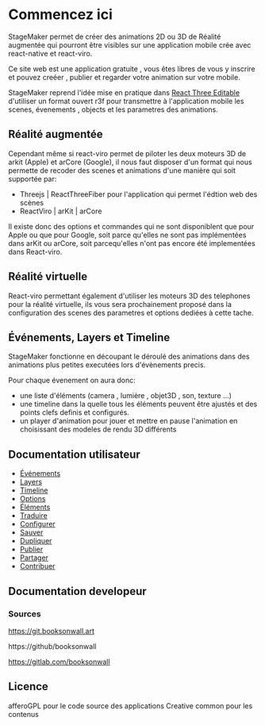 # Commencez ici
StageMaker permet de créer des animations 2D ou 3D de Réalité augmentée qui pourront être visibles sur une application mobile crée avec react-native et react-viro.

Ce site web est une application gratuite , vous êtes libres de vous y inscrire et pouvez creéer , publier et regarder votre animation sur votre mobile.

StageMaker reprend l'idée mise en pratique dans [React Three Editable](https://github.com/AndrewPrifer/react-three-editable) d'utiliser un format ouvert r3f pour transmettre à l'application mobile les scenes, évenements , objects et les parametres des animations.

## Réalité augmentée

Cependant même si react-viro permet de piloter les deux moteurs 3D de arkit (Apple) et arCore (Google), il nous faut disposer d'un format qui nous permette de recoder des scenes et animations d'une manière qui soit supportée par:

* Threejs | ReactThreeFiber pour l'application qui permet l'édtion web des scènes
* ReactViro | arKit | arCore

Il existe donc des options et commandes qui ne sont disponiblent que pour Apple ou que pour Google, soit parce qu'elles ne sont pas implémentées dans arKit ou arCore, soit parcequ'elles n'ont pas encore été implementées dans React-viro.   

## Réalité virtuelle

React-viro permettant également d'utiliser les moteurs 3D des telephones pour la réalité virtuelle, ils vous sera prochainement proposé dans la configuration des scenes des parametres et options dediées à cette tache.

## Événements, Layers et Timeline

StageMaker fonctionne en découpant le déroulé des animations dans des animations plus petites executées lors d'évènements precis.

Pour chaque évenement on aura donc:

* une liste d'éléments (camera , lumière , objet3D , son, texture ...)   
* une timeline dans la quelle tous les éléments peuvent être ajustés et des points clefs definis et configurés.
* un player d'animation pour jouer et mettre en pause l'animation en choisissant des modeles de rendu 3D différents  

##  Documentation utilisateur

* [Événements](Événements)
* [Layers](Layers)
* [Timeline](Timeline)
* [Options](Options)
* [Éléments](Éléments)
* [Traduire](Traduire)
* [Configurer](Configurer)
* [Sauver](Sauver)
* [Dupliquer](Dupliquer)
* [Publier](Publier)
* [Partager](Partager)
* [Contribuer](Contribuer)

## Documentation developeur

### Sources

https://git.booksonwall.art

https://github/booksonwall

https://gitlab.com/booksonwall

## Licence
afferoGPL pour le code source des applications
Creative common pour les contenus
